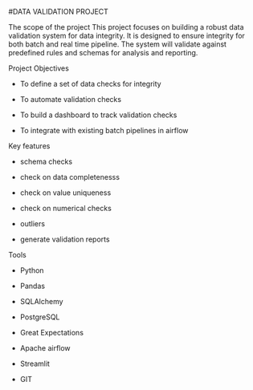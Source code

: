 #DATA VALIDATION PROJECT

The scope of the project
This project focuses on building a robust data validation system for data integrity.
It is designed to ensure integrity for both batch and real time pipeline.
The system will validate against predefined rules and schemas for analysis and reporting.

Project Objectives
- To define a set of data checks for integrity

- To automate validation checks 

- To build a dashboard to track validation checks

- To integrate with existing batch pipelines in airflow

Key features

- schema checks

- check on data completenesss

- check on value uniqueness

- check on numerical checks

- outliers

- generate validation reports


Tools

- Python

- Pandas

- SQLAlchemy

- PostgreSQL

- Great Expectations

- Apache airflow

- Streamlit

- GIT